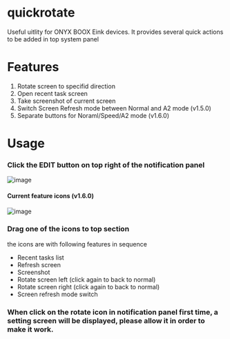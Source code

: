 # quickrotate
Useful uitlity for ONYX BOOX Eink devices. It provides several quick actions to be added in top system panel

# Features
1. Rotate screen to specifid direction
2. Open recent task screen
3. Take screenshot of current screen
4. Switch Screen Refresh mode between Normal and A2 mode (v1.5.0)
5. Separate buttons for Noraml/Speed/A2 mode (v1.6.0)


# Usage
### Click the EDIT button on top right of the notification panel
![image](https://user-images.githubusercontent.com/4084738/169665029-131ed1b1-c08a-43bc-aa93-d126331685e6.png)

#### Current feature icons (v1.6.0)
![image](https://user-images.githubusercontent.com/4084738/169697733-532f42bb-7c82-498a-b0b8-55adac4aae6b.png)

### Drag one of the icons to top section
the icons are with following features in sequence
* Recent tasks list
* Refresh screen
* Screenshot
* Rotate screen left (click again to back to normal)
* Rotate screen right (click again to back to normal)
* Screen refresh mode switch

### When click on the **rotate** icon in notification panel first time, a setting screen will be displayed, please allow it in order to make it work.

